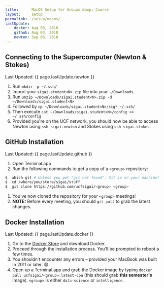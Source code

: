 ```yaml
---
title:      MacOS Setup for Groups &amp; Course
layout:     setup
permalink:  /setup/macos/
lastUpdate:
    docker: Aug 03, 2018
    github: Aug 03, 2018
    newton: Sep 06, 2018
---
```


<div class="alert alert-light" markdown="1">
<div class="d-lg-flex flex-lg-row py-2">
    <h2 class="col-12 col-lg-8 text-center text-lg-left m-lg-0"> Connecting to the Supercomputer (Newton &amp; Stokes) </h2>
    <div class="col-12 col-lg-4 d-flex align-items-center">
        <p class="m-auto" style="white-space: nowrap;">Last Updated: <span class="badge badge-primary">{{ page.lastUpdate.newton }} </span></p>
    </div>
</div>

1. Run `mkdir -p ~/.ssh/`
1. Import your `sigai.student<N>.zip` file into your `~/Downloads`.
1. Run `unzip ~/Downloads/sigai.student<N>.zip -d ~/Downloads/sigai.student<N>`
1. Followed by `cp ~/Downloads/sigai.student<N>/sig* ~/.ssh/`
1. Then execute `cat ~/Downloads/sigai.student<N>/config >> ~/.ssh/config`
1. Provided you're on the UCF network, you should now be able to access Newton
using `ssh sigai.newton` and Stokes using `ssh sigai.stokes`.
</div>

<div class="alert alert-light" markdown="1">
<div class="d-lg-flex flex-lg-row py-2">
    <h2 class="col-12 col-lg-8 text-center text-lg-left m-lg-0"> GitHub Installation </h2>
    <div class="col-12 col-lg-4 d-flex align-items-center">
        <p class="m-auto" style="white-space: nowrap;">Last Updated: <span class="badge badge-primary">{{ page.lastUpdate.github }} </span></p>
    </div>
</div>

1. Open Terminal.app
1. Run the following commands to get a copy of a `<group>` repository:
```bash
$  which git # Unless you get "git not found", Git is on your machine! :D
$  cd /where/you/store/sigai/stuff
$  git clone https://github.com/ucfsigai/<group> <group>
```
1. You've now cloned the repository for your `<group>` meetings!
1. **NOTE:** Before every meeting, you should `git pull` to grab the latest changes.
</div>

<div class="alert alert-light" markdown="1">
<div class="d-lg-flex flex-lg-row py-2">
    <h2 class="col-12 col-lg-8 text-center text-lg-left m-lg-0"> Docker Installation </h2>
    <div class="col-12 col-lg-4 d-flex align-items-center">
        <p class="m-auto" style="white-space: nowrap;">Last Updated: <span class="badge badge-primary">{{ page.lastUpdate.docker }} </span></p>
    </div>
</div>

1. Go to the [Docker Store][docker-mac] and download Docker.
1. Proceed through the installation process. You'll be prompted to reboot a few 
    times.
1. You shouldn't encounter any errors &ndash; provided your MacBook was built in 2011 or later. :smile:
1. Open up a Terminal.app and grab the Docker image by typing 
    `docker pull ucfsigai/<group>:latest-cpu` (this should grab **this 
    semester's** image). `<group>` is either `data-science` or `intelligence`.
</div>

[docker-mac]: https://store.docker.com/editions/community/docker-ce-desktop-mac
[github-dsk]: https://desktop.github.com/